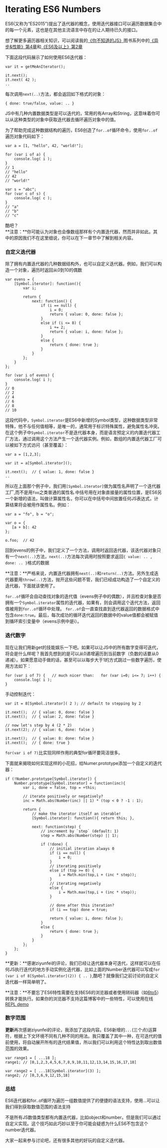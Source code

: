 # Iterating ES6 Numbers 

ES6(又称为“ES2015”)提出了迭代器的概念，使用迭代器接口可以遍历数据集合中的每一个元素，这也是在其他主流语言中存在的让人期待已久的接口。

想了解更多遍历器相关知识，可以阅读我的[《你不知道的JS》](http://youdontknowjs.com/)图书系列中的[《异步&性能》](https://github.com/getify/You-Dont-Know-JS/tree/master/async%20%26%20performance#you-dont-know-js-async--performance)[第4章](https://github.com/getify/You-Dont-Know-JS/blob/master/async%20&%20performance/ch4.md#chapter-4-generators)和[《ES6及以上》第2章](https://github.com/getify/You-Dont-Know-JS/blob/master/es6%20&%20beyond/toc.md#you-dont-know-js-es6--beyond)

下面这段代码展示了如何使用ES6迭代器：

    var it = getMeAnIterator();

    it.next();
    it.next( 42 );
    ..
每次调用`next(..)`方法，都会返回如下格式的对象：
    
    { done: true/false, value: .. }
JS中有几种内置数据类型是可以迭代的，常用的有Array和String，这意味着你可以从这种类型的对象中获取迭代器去循环遍历对象中的值。

为了帮助完成这种数据结构的遍历，ES6创造了`for..of`循环命令，使用`for..of`遍历对象代码如下：

    var a = [1, "hello", 42, "world!"];

    for (var i of a) {
        console.log( i );
    }
    // 1
    // "hello"
    // 42
    // "world!"
  
    var s = "abc";
    for (var c of s) {
        console.log( c );
    }
    // "a"
    // "b"
    // "c"
酷吧？  
**注意：**你可能认为对象也会像数组那样有个内置迭代器，然而并非如此。其中的原因我们不在这里细说，你可以在下一章节中了解到相关内容。

### 自定义迭代器
除了拥有内置迭代器的几种数据结构外，也可以自定义迭代器。例如，我们可以构造一个对象，遍历时返回从0到10的偶数

    var evens = {
        [Symbol.iterator]: function(){
            var i;
        
            return {
                next: function() {
                    if (i == null) {
                        i = 0;
                        return { value: 0, done: false };    
                    }
                    else if (i <= 8) {
                        i += 2;
                        return { value: i, done: false };
                    }
                    else {
                        return { done: true };
                    }
                }    
            };
        }
    };

    for (var i of evens) {
        console.log( i );
    }
    // 0
    // 2
    // 4
    // 6
    // 8
    // 10
这段代码中，`Symbol.iterator`是ES6中新增的Symbol类型，这种数据类型非常特殊，他不与任何值相等，是唯一的，通常用于标识特殊属性，避免属性名冲突。在这个例子中`Symbol.iterator`不是迭代器本身，而是语言预定义的内置迭代器工厂方法，通过调用这个方法产生一个迭代器实例。例如，数组的内置迭代器工厂可以被如下方式访问（甚至覆盖）：

    var a = [1,2,3];

    var it = a[Symbol.iterator]();

    it.next();  // { value: 1, done: false }
    ..
所以在上面那个例子中，我们用`[Symbol.iterator]`做为属性名声明了一个迭代器工厂,而不是用`foo`之类普通的属性名.中括号用在对象直接量的属性位置，是ES6另一个新增的语法，叫做计算属性名，你可以在中括号中间放置任何JS表达式，计算结果将会被用作属性名。例如：

    var a = "fo", b = "o";

    var o = {
       [a + b]: 42
    };

    o.foo;  // 42

回到evens的例子中，我们定义了一个方法，调用时返回迭代器，该迭代器对象只有一个`next(..)`方法，`next(..)`方法每次调用时按照要求返回`{ value: .. , done: .. }`格式的数据

**注意：**严格来说，内置迭代器拥有`next(..)`和`return(..)`方法。另外生成迭代器要用`throw(..)`方法，抛开这些问题不管，我们已经成功构造了一个自定义的迭代器，下面就该使用了。

`for..of`循环会自动查找对象的迭代值（evens例子中的偶数），并且检查对象是否拥有一个`Symbol.iterator`属性的迭代器，如果有，则会调用这个迭代方法，返回值被用到`for..of`循环中处理。
`for..of`会一直查找直到迭代器返回的数据格式中包含`done:true`。最后，每次成功的循环迭代返回的数据中的value值都会被赋值到循环索引变量中（evens示例中是i）。

### 迭代数字
现在让我们用新get的技能娱乐一下吧。如果可以让JS中的所有数字变得可迭代，将会是什么样呢？我首先想到的是可以从0递增遍历到当前数字（负数的话要从0递减）。如果愿意动手做的话，甚至可以以每步大于1的方式跳过一些数字遍历，使用方法如下：

    for (var i of 7) {   // much nicer than:   for (var i=0; i<= 7; i++) {
        console.log( i );
    }
手动控制迭代：

    var it = 8[Symbol.iterator]( 2 ); // default to stepping by 2

    it.next();  // { value: 0, done: false }
    it.next();  // { value: 2, done: false }

    // now let's step by 4 (2 * 2)
    it.next(2); // { value: 6, done: false }

    it.next();  // { value: 8: done: false }
    it.next();  // { done: true }

`for(var i of 7)`比实现同样作用的典型for循环要简洁很多。

下面就来揭晓如何实现这样的小花招，给Numer.prototype添加一个自定义的迭代器：

    if (!Number.prototype[Symbol.iterator]) {
        Number.prototype[Symbol.iterator] = function(inc){
            var i, done = false, top = +this;
        
            // iterate positively or negatively?
            inc = Math.abs(Number(inc) || 1) * (top < 0 ? -1 : 1);
                
            return {
                // make the iterator itself an iterable!
                [Symbol.iterator]: function(){ return this; },

                next: function(step) {
                    // increment by `step` (default: 1)
                    step = Math.abs(Number(step) || 1);
                
                    if (!done) {
                        // initial iteration always 0
                        if (i == null) {
                            i = 0;
                        }
                        // iterating positively
                        else if (top >= 0) {
                            i = Math.min(top,i + (inc * step));
                        }
                        // iterating negatively
                        else {
                            i = Math.max(top,i + (inc * step));
                        }
                    
                        // done after this iteration?
                        if (i == top) done = true;

                        return { value: i, done: false };
                    }
                    else {
                        return { done: true };
                    }
                }
            };        
        };
    }
**更新：**感谢ziyunfei的评论，我们已经让迭代器本身可迭代，这样就可以在任何JS执行迭代的地方手动实例化迭代器，比如上面的Number迭代器可以写成`for (var i of 8[Symbol.iterator](2)) { .. }`,酷吧？就像我们之前讨论的自定义迭代器一样简单明了。

**注意：**不要忘了ES6特性需要在支持ES6的浏览器或者使用转码器（如[6to5](http://6to5.org/)）转换才能执行。如果你的浏览器不支持这篇博客中的一些特性，可以使用在线[REPL demo](http://6to5.org/repl)

### 数字范围
**更新**再次感谢ziyunfei的评论，我添加了这段内容。ES6新增的`...`(三个点)运算符，根据上下文环境不同有几种不同的用法。我只覆盖了其中一种，在可迭代的值前使用，将自动展开所有的迭代结果值，所以我们可以利用这个特性达到取出数值范围的效果。

    var range1 = [ ...18 ];
    range1; // [0,1,2,3,4,5,6,7,8,9,10,11,12,13,14,15,16,17,18]

    var range2 = [ ...18[Symbol.iterator](3) ];
    range2; // [0,3,6,9,12,15,18]
### 总结
ES6迭代器和for..of循环为遍历一组数值提供了的便捷的语法支持，使用...可以让我们得到获取数值范围的语法支持

不是所有JS数值类型都有内置迭代器，比如object和number。但是我们可以通过自定义实现。这个技巧如此巧妙以至于你可能会疑惑为什么ES6不包含这个number迭代器。

大家一起来参与讨论吧，还有很多其他的好玩的自定义迭代器。